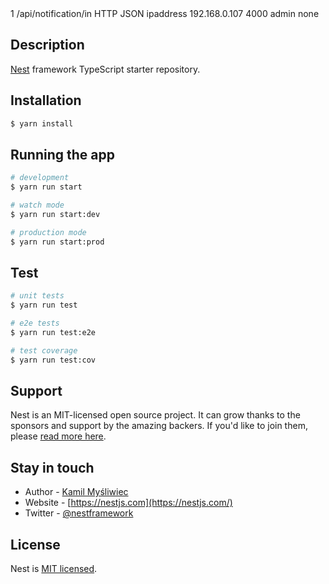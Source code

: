   <!--[![Backers on Open Collective](https://opencollective.com/nest/backers/badge.svg)](https://opencollective.com/nest#backer)
  [![Sponsors on Open Collective](https://opencollective.com/nest/sponsors/badge.svg)](https://opencollective.com/nest#sponsor)-->

<HttpHostNotificationList version="2.0" xmlns="http://www.isapi.org/ver20/XMLSchema">
    <HttpHostNotification>
        <id>1</id>
        <url>/api/notification/in</url>
        <protocolType>HTTP</protocolType>
        <parameterFormatType>JSON</parameterFormatType>
        <addressingFormatType>ipaddress</addressingFormatType>
        <ipAddress>192.168.0.107</ipAddress>
        <portNo>4000</portNo>
        <userName>admin</userName>
        <httpAuthenticationMethod>none</httpAuthenticationMethod>
    </HttpHostNotification>
</HttpHostNotificationList>

<!-- 
  put method
  auth: digite auth
  login:
  parol:
  url: http://{ipAddress}/ISAPI/Event/notification/httpHosts
 -->
<!-- employeeNoString, name, dateTime, majorEventType  -->
## Description

[Nest](https://github.com/nestjs/nest) framework TypeScript starter repository.

## Installation

```bash
$ yarn install
```

## Running the app

```bash
# development
$ yarn run start

# watch mode
$ yarn run start:dev

# production mode
$ yarn run start:prod
```

## Test

```bash
# unit tests
$ yarn run test

# e2e tests
$ yarn run test:e2e

# test coverage
$ yarn run test:cov
```

## Support

Nest is an MIT-licensed open source project. It can grow thanks to the sponsors and support by the amazing backers. If you'd like to join them, please [read more here](https://docs.nestjs.com/support).

## Stay in touch

- Author - [Kamil Myśliwiec](https://kamilmysliwiec.com)
- Website - [https://nestjs.com](https://nestjs.com/)
- Twitter - [@nestframework](https://twitter.com/nestframework)

## License

Nest is [MIT licensed](LICENSE).
